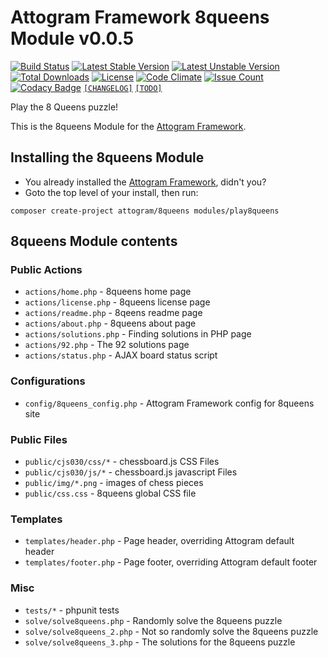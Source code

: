 # Attogram Framework 8queens Module v0.0.5

[![Build Status](https://travis-ci.org/attogram/8queens.svg?branch=master)](https://travis-ci.org/attogram/8queens)
[![Latest Stable Version](https://poser.pugx.org/attogram/8queens/v/stable)](https://packagist.org/packages/attogram/8queens)
[![Latest Unstable Version](https://poser.pugx.org/attogram/8queens/v/unstable)](https://packagist.org/packages/attogram/8queens)
[![Total Downloads](https://poser.pugx.org/attogram/8queens/downloads)](https://packagist.org/packages/attogram/8queens)
[![License](https://poser.pugx.org/attogram/8queens/license)](https://github.com/attogram/8queens/blob/master/LICENSE.md)
[![Code Climate](https://codeclimate.com/github/attogram/8queens/badges/gpa.svg)](https://codeclimate.com/github/attogram/8queens)
[![Issue Count](https://codeclimate.com/github/attogram/8queens/badges/issue_count.svg)](https://codeclimate.com/github/attogram/8queens)
[![Codacy Badge](https://api.codacy.com/project/badge/Grade/b471a1179412483e8c42eaaefe44c00d)](https://www.codacy.com/app/attogram-project/8queens?utm_source=github.com&amp;utm_medium=referral&amp;utm_content=attogram/8queens&amp;utm_campaign=Badge_Grade)
[`[CHANGELOG]`](https://github.com/attogram/8queens/blob/master/CHANGELOG.md)
[`[TODO]`](https://github.com/attogram/8queens/blob/master/TODO.md)

Play the 8 Queens puzzle!

This is the 8queens Module for the
[Attogram Framework](https://github.com/attogram/attogram).

## Installing the 8queens Module

* You already installed the
[Attogram Framework](https://github.com/attogram/attogram), didn't you?
* Goto the top level of your install, then run:

```
composer create-project attogram/8queens modules/play8queens
```

## 8queens Module contents

### Public Actions

* `actions/home.php` - 8queens home page
* `actions/license.php` - 8queens license page
* `actions/readme.php` - 8qeens readme page
* `actions/about.php` - 8queens about page
* `actions/solutions.php` - Finding solutions in PHP page
* `actions/92.php` - The 92 solutions page
* `actions/status.php` - AJAX board status script

### Configurations

* `config/8queens_config.php` - Attogram Framework config for 8queens site

### Public Files

* `public/cjs030/css/*` - chessboard.js CSS Files
* `public/cjs030/js/*` - chessboard.js javascript Files
* `public/img/*.png` - images of chess pieces
* `public/css.css` - 8queens global CSS file

### Templates

* `templates/header.php` - Page header, overriding Attogram default header
* `templates/footer.php` - Page footer, overriding Attogram default footer

### Misc

* `tests/*` - phpunit tests
* `solve/solve8queens.php` - Randomly solve the 8queens puzzle
* `solve/solve8queens_2.php` - Not so randomly solve the 8queens puzzle
* `solve/solve8queens_3.php` - The solutions for the 8queens puzzle
